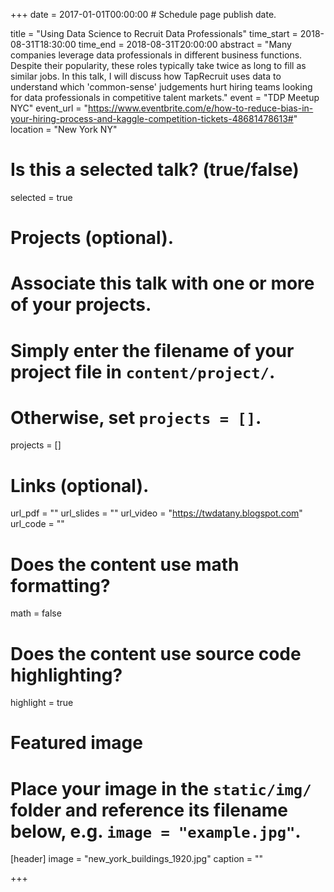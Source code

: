 +++
date = 2017-01-01T00:00:00  # Schedule page publish date.

title = "Using Data Science to Recruit Data Professionals"
time_start = 2018-08-31T18:30:00
time_end = 2018-08-31T20:00:00
abstract = "Many companies leverage data professionals in different business functions. Despite their popularity, these roles typically take twice as long to fill as similar jobs. In this talk, I will discuss how TapRecruit uses data to understand which 'common-sense' judgements hurt hiring teams looking for data professionals in competitive talent markets."
event = "TDP Meetup NYC"
event_url = "https://www.eventbrite.com/e/how-to-reduce-bias-in-your-hiring-process-and-kaggle-competition-tickets-48681478613#"
location = "New York NY"

# Is this a selected talk? (true/false)
selected = true

# Projects (optional).
#   Associate this talk with one or more of your projects.
#   Simply enter the filename of your project file in `content/project/`.
#   Otherwise, set `projects = []`.
projects = []

# Links (optional).
url_pdf = ""
url_slides = ""
url_video = "https://twdatany.blogspot.com"
url_code = ""

# Does the content use math formatting?
math = false

# Does the content use source code highlighting?
highlight = true

# Featured image
# Place your image in the `static/img/` folder and reference its filename below, e.g. `image = "example.jpg"`.
[header]
image = "new_york_buildings_1920.jpg"
caption = ""

+++

